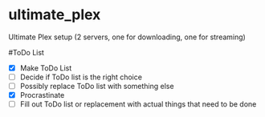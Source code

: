 # ultimate_plex
Ultimate Plex setup (2 servers, one for downloading, one for streaming)

#ToDo List
- [x] Make ToDo List
- [ ] Decide if ToDo list is the right choice
- [ ] Possibly replace ToDo list with something else
- [x] Procrastinate
- [ ] Fill out ToDo list or replacement with actual things that need to be done
